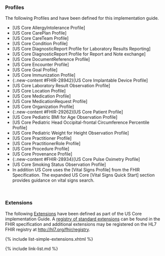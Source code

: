 
### Profiles

The following Profiles and have been defined for this implementation guide.

<!-- {% raw %}
{% include list-simple-profiles.xhtml %}
{% endraw %} -->


- [US Core AllergyIntolerance Profile]
- [US Core CarePlan Profile]
- [US Core CareTeam Profile]
- [US Core Condition Profile]
- [US Core DiagnosticReport Profile for Laboratory Results Reporting]
- [US Core DiagnosticReport Profile for Report and Note exchange]
- [US Core DocumentReference Profile]
- [US Core Encounter Profile]
- [US Core Goal Profile]
- [US Core Immunization Profile]
- {:.new-content #FHIR-28942}[US Core Implantable Device Profile]
- [US Core Laboratory Result Observation Profile]
- [US Core Location Profile]
- [US Core Medication Profile]
- [US Core MedicationRequest Profile]
- [US Core Organization Profile]
- {:.new-content #FHIR-29262}[US Core Patient Profile]
- [US Core Pediatric BMI for Age Observation Profile]
- [US Core Pediatric Head Occipital-frontal Circumference Percentile
Profile]
- [US Core Pediatric Weight for Height Observation Profile]
- [US Core Practitioner Profile]
- [US Core PractitionerRole Profile]
- [US Core Procedure Profile]
- [US Core Provenance Profile]
- {:.new-content #FHIR-28934}[US Core Pulse Oximetry Profile]
- [US Core Smoking Status Observation Profile]
- In addition US Core uses the [Vital Signs Profile] from the FHIR Specification.  The expanded US Core [Vital Signs Quick Start] section provides guidance on vital signs search.


<br />

### Extensions

The following [Extensions]({{site.data.fhir.path}}extensibility.html) have been defined as part of the US Core implementation Guide. A [registry of standard extensions]({{site.data.fhir.path}}extensibility-registry.html) can be found in the FHIR specification and additional extensions may be registered on the HL7 FHIR registry at <http://hl7.org/fhir/registry>.


{% include list-simple-extensions.xhtml %}


{% include link-list.md %}

<br />
